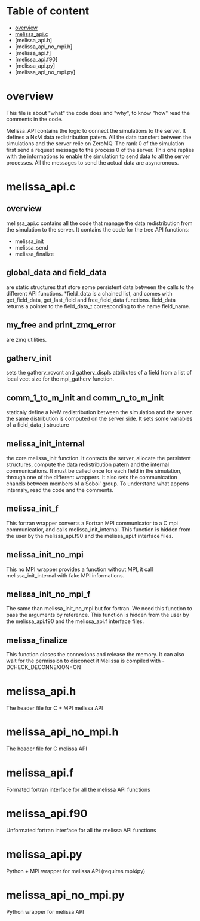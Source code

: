 # Table of content
* [overview](#overview)
* [melissa_api.c](#melissa_api.c)
* [melissa_api.h]
* [melissa_api_no_mpi.h]
* [melissa_api.f]
* [melissa_api.f90]
* [melissa_api.py]
* [melissa_api_no_mpi.py]

# overview

This file is about "what" the code does and "why", to know "how" read the comments in the code.

Melissa_API contains the logic to connect the simulations to the server. It defines a NxM data redistribution patern. All the data transfert between the simulations and the server relie on ZeroMQ.
The rank 0 of the simulation first send a request message to the process 0 of the server. This one replies with the informations to enable the simulation to send data to all the server processes.
All the messages to send the actual data are asyncronous.

# melissa_api.c

## overview

melissa_api.c contains all the code that manage the data redistribution from the simulation to the server. It contains the code for the tree API functions:

* melissa_init
* melissa_send
* melissa_finalize

## global_data and field_data
are static structures that store some persistent data between the calls to the different API functions.
*field_data is a chained list, and comes with get_field_data, get_last_field and free_field_data functions. field_data returns a pointer to the field_data_t corresponding to the name field_name.


## my_free and print_zmq_error
are zmq utilities.

## gatherv_init
sets the gatherv_rcvcnt and gatherv_displs attributes of a field from a list of local vect size for the mpi_gatherv function.

## comm_1_to_m_init and comm_n_to_m_init
staticaly define a N*M redistribution between the simulation and the server. the same distribution is computed on the server side.
It sets some variables of a field_data_t structure

## melissa_init_internal
the core melissa_init function.
It contacts the server, allocate the persistent structures, compute the data redistribution patern and the internal communications.
It must be called once for each field in the simulation, through one of the different wrappers.
It also sets the communication chanels between members of a Sobol' group.
To understand what appens internaly, read the code and the comments.

## melissa_init_f
This fortran wrapper converts a Fortran MPI communicator to a C mpi communicatior, and calls melissa_init_internal.
This function is hidden from the user by the melissa_api.f90 and the melissa_api.f interface files.

## melissa_init_no_mpi
This no MPI wrapper provides a function without MPI, it call melissa_init_internal with fake MPI informations.

## melissa_init_no_mpi_f
The same than melissa_init_no_mpi but for fortran. We need this function to pass the arguments by reference.
This function is hidden from the user by the melissa_api.f90 and the melissa_api.f interface files.

## melissa_finalize
This function closes the connexions and release the memory. It can also wait for the permission to disconect it Melissa is compiled with -DCHECK_DECONNEXION=ON

# melissa_api.h
The header file for C + MPI melissa API

# melissa_api_no_mpi.h
The header file for C melissa API

# melissa_api.f
Formated fortran interface for all the melissa API functions

# melissa_api.f90
Unformated fortran interface for all the melissa API functions

# melissa_api.py
Python + MPI wrapper for melissa API (requires mpi4py)

# melissa_api_no_mpi.py
Python wrapper for melissa API
